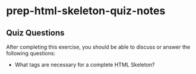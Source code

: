 # prep-html-skeleton-quiz-notes

## Quiz Questions

After completing this exercise, you should be able to discuss or answer the following questions:

- What tags are necessary for a complete HTML Skeleton?
<!DOCTYPE html> <html> <head> <title> <body>
- What type of content belongs within the `<head>` of an HTML document?
The title of the page or document
- What type of content belongs within the `<body>` of an HTML document?
The visible parts of the HTML document
- Where must the `DOCTYPE` declaration appear in a valid HTML document?
First Line
## Notes

All student notes should be written here.


How to write `Code Examples` in markdown

for JS:
```javascript
const data = "Howdy"
```

for HTML:
```html
<div>
  <p>This is text content</p>
</div>
```

for CSS:
```css
div {
  width:100%
}
```
